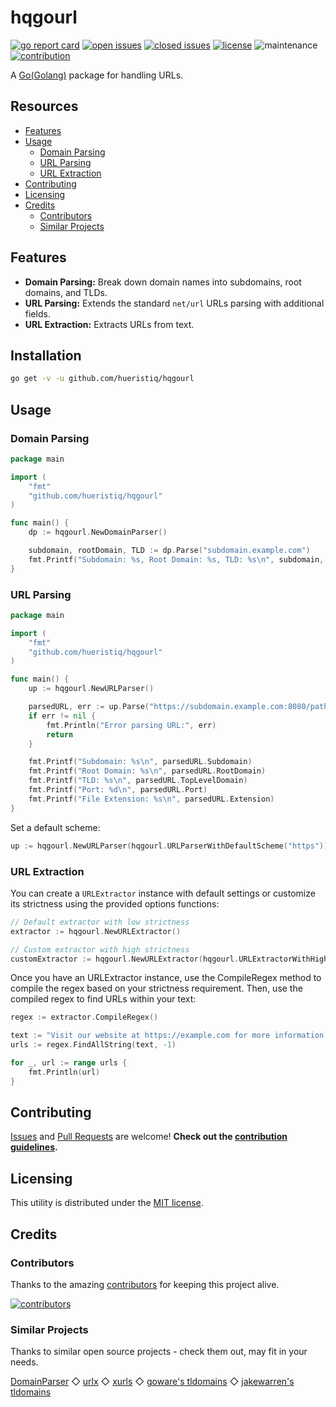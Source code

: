 # hqgourl

[![go report card](https://goreportcard.com/badge/github.com/hueristiq/hqgourl)](https://goreportcard.com/report/github.com/hueristiq/hqgourl) [![open issues](https://img.shields.io/github/issues-raw/hueristiq/hqgourl.svg?style=flat&color=1E90FF)](https://github.com/hueristiq/hqgourl/issues?q=is:issue+is:open) [![closed issues](https://img.shields.io/github/issues-closed-raw/hueristiq/hqgourl.svg?style=flat&color=1E90FF)](https://github.com/hueristiq/hqgourl/issues?q=is:issue+is:closed) [![license](https://img.shields.io/badge/license-MIT-gray.svg?color=1E90FF)](https://github.com/hueristiq/hqgourl/blob/master/LICENSE) ![maintenance](https://img.shields.io/badge/maintained%3F-yes-1E90FF.svg) [![contribution](https://img.shields.io/badge/contributions-welcome-1E90FF.svg)](https://github.com/hueristiq/hqgourl/blob/master/CONTRIBUTING.md)

A [Go(Golang)](http://golang.org/) package for handling URLs.

## Resources

* [Features](#features)
* [Usage](#usage)
    * [Domain Parsing](#domain-parsingn)
    * [URL Parsing](#url-parsing)
    * [URL Extraction](#url-extraction)
* [Contributing](#contributing)
* [Licensing](#licensing)
* [Credits](#credits)
    * [Contributors](#contributors)
    * [Similar Projects](#similar-projects)

## Features

* **Domain Parsing:** Break down domain names into subdomains, root domains, and TLDs.
* **URL Parsing:** Extends the standard `net/url` URLs parsing with additional fields.
* **URL Extraction:** Extracts URLs from text.

## Installation

```bash
go get -v -u github.com/hueristiq/hqgourl
```

## Usage

### Domain Parsing

```go
package main

import (
    "fmt"
    "github.com/hueristiq/hqgourl"
)

func main() {
    dp := hqgourl.NewDomainParser()

    subdomain, rootDomain, TLD := dp.Parse("subdomain.example.com")
    fmt.Printf("Subdomain: %s, Root Domain: %s, TLD: %s\n", subdomain, rootDomain, TLD)
}
```

### URL Parsing

```go
package main

import (
    "fmt"
    "github.com/hueristiq/hqgourl"
)

func main() {
    up := hqgourl.NewURLParser()

    parsedURL, err := up.Parse("https://subdomain.example.com:8080/path/file.txt")
    if err != nil {
        fmt.Println("Error parsing URL:", err)
        return
    }

    fmt.Printf("Subdomain: %s\n", parsedURL.Subdomain)
    fmt.Printf("Root Domain: %s\n", parsedURL.RootDomain)
    fmt.Printf("TLD: %s\n", parsedURL.TopLevelDomain)
    fmt.Printf("Port: %d\n", parsedURL.Port)
    fmt.Printf("File Extension: %s\n", parsedURL.Extension)
}
```

Set a default scheme:

```go
up := hqgourl.NewURLParser(hqgourl.URLParserWithDefaultScheme("https"))
```

### URL Extraction

You can create a `URLExtractor` instance with default settings or customize its strictness using the provided options functions:

```go
// Default extractor with low strictness
extractor := hqgourl.NewURLExtractor()

// Custom extractor with high strictness
customExtractor := hqgourl.NewURLExtractor(hqgourl.URLExtractorWithHighStrictness())
```

Once you have an URLExtractor instance, use the CompileRegex method to compile the regex based on your strictness requirement. Then, use the compiled regex to find URLs within your text:

```go
regex := extractor.CompileRegex()

text := "Visit our website at https://example.com for more information."
urls := regex.FindAllString(text, -1)

for _, url := range urls {
    fmt.Println(url)
}
```

## Contributing

[Issues](https://github.com/hueristiq/hqgourl/issues) and [Pull Requests](https://github.com/hueristiq/hqgourl/pulls) are welcome! **Check out the [contribution guidelines](https://github.com/hueristiq/hqgourl/blob/master/CONTRIBUTING.md).**

## Licensing

This utility is distributed under the [MIT license](https://github.com/hueristiq/hqgourl/blob/master/LICENSE).

## Credits

### Contributors

Thanks to the amazing [contributors](https://github.com/hueristiq/hqgourl/graphs/contributors) for keeping this project alive.

[![contributors](https://contrib.rocks/image?repo=hueristiq/hqgourl&max=500)](https://github.com/hueristiq/hqgourl/graphs/contributors)

### Similar Projects

Thanks to similar open source projects - check them out, may fit in your needs.

[DomainParser](https://github.com/Cgboal/DomainParser) ◇ [urlx](https://github.com/goware/urlx) ◇ [xurls](https://github.com/mvdan/xurls) ◇ [goware's tldomains](https://github.com/goware/tldomains) ◇ [jakewarren's tldomains](https://github.com/jakewarren/tldomains)